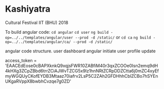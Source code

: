 # Kashiyatra

Cultural Festival IIT (BHU) 2018


To build angular code:
	`cd angular`
		`cd user`
		`ng build -op=../../templates/angular/user --prod -d /static/`
	or
		`cd ca`
		`ng build -op=../../templates/angular/ca/ --prod -d /static/` 		



angular code structure.
user dashboard angular initiate
user profile update


access_token = 'EAACEdEose0cBAPXknkQ9xqjsFWR10ZABfiM40r3qxZCOOe0Isn2emq9dH4kHXg3ZCpZBbd6trrZCiAJWvTZCG5x9lz1hnNRtZCRpDDZCtta6j0mZC4xyEfmyWGQUyCKofEYDB3Mtaaz70iafrv2LsP5C2ZAh2GFDHhhCblZCBo7hSYEnUKgaRVppX8bwbhCvzqe7g0ZD'
